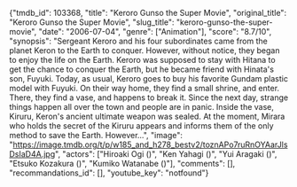 {"tmdb_id": 103368, "title": "Keroro Gunso the Super Movie", "original_title": "Keroro Gunso the Super Movie", "slug_title": "keroro-gunso-the-super-movie", "date": "2006-07-04", "genre": ["Animation"], "score": "8.7/10", "synopsis": "Sergeant Keroro and his four subordinates came from the planet Keron to the Earth to conquer. However, without notice, they began to enjoy the life on the Earth. Keroro was supposed to stay with Hitana to get the chance to conquer the Earth, but he became friend with Hinata's son, Fuyuki.  Today, as usual, Keroro goes to buy his favorite Gundam plastic model with Fuyuki. On their way home, they find a small shrine, and enter. There, they find a vase, and happens to break it. Since the next day, strange things happen all over the town and people are in panic. Inside the vase, Kiruru, Keron's ancient ultimate weapon was sealed. At the moment, Mirara who holds the secret of the Kiruru appears and informs them of the only method to save the Earth. However...", "image": "https://image.tmdb.org/t/p/w185_and_h278_bestv2/toznAPo7ruRnOYAarJlsDsIaD4A.jpg", "actors": ["Hiroaki Ogi ()", "Ken Yahagi ()", "Yui Aragaki ()", "Etsuko Kozakura ()", "Kumiko Watanabe ()"], "comments": [], "recommandations_id": [], "youtube_key": "notfound"}